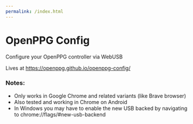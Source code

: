 ```yaml
---
permalink: /index.html
---
```


# OpenPPG Config
 Configure your OpenPPG controller via WebUSB
 
 Lives at https://openppg.github.io/openppg-config/

### Notes: 
- Only works in Google Chrome and related variants (like Brave browser)
- Also tested and working in Chrome on Android
- In Windows you may have to enable the new USB backed by navigating to chrome://flags/#new-usb-backend
